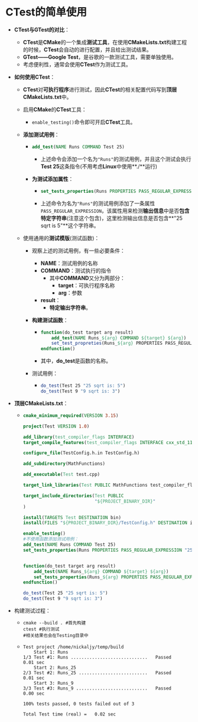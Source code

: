 # CTest的简单使用

- **CTest与GTest的对比**：

  - **CTest**是**CMake**的一个集成**测试工具**，在使用**CMakeLists.txt**构建工程的时候，**CTest**会自动的进行配置，并且给出测试结果。
  - **GTest——Google Test**，是谷歌的一款测试工具，需要单独使用。
  - 考虑便利性，通常会使用**CTest**作为测试工具。

- **如何使用CTest**：

  - **CTest**对**可执行程序**进行测试，因此**CTest**的相关配置代码写到**顶层CMakeLists.txt**中。

  - 启用**CMake**的**CTest**工具：

    - `enable_testing()`命令即可开启**CTest**工具。

  - **添加测试用例**：

    - ```cmake
      add_test(NAME Runs COMMAND Test 25)
      ```

      - 上述命令会添加一个名为`"Runs"`的测试用例，并且这个测试会执行**Test 25**这条指令(不用考虑**Linux**中使用**./**运行)

    - **为测试添加属性**：

      - ```cmake
        set_tests_properties(Runs PROPERTIES PASS_REGULAR_EXPRESSION "25 sqrt is: 5")
        ```

      - 上述命令为名为`"Runs"`的测试用例添加了一条属性`PASS_REGULAR_EXPRESSION`，该属性用来检测**输出信息**中是否**包含特定字符串**(注意这个包含)，这里检测输出信息是否包含**"25 sqrt is 5"**这个字符串。

  - 使用通用的**测试模版**(测试函数)：

    - 观察上述的测试用例，有一些必要条件：

      - **NAME**：测试用例的名称
      - **COMMAND**：测试执行的指令
        - 其中**COMMAND**又分为两部分：
          - **target**：可执行程序名称
          - **arg**：参数
      - **result**：
        - **特定输出字符串**。

    - **构建测试函数**：

      - ```cmake
        function(do_test target arg result)
        	add_test(NAME Runs_${arg} COMMAND ${target} ${arg})
        	set_test_propreties(Runs_${arg} PROPERTIES PASS_REGULAR_EXPRESSION ${result})
        endfunction()
        ```

      - 其中，**do_test**是函数的名称。

    - 测试用例：

      - ```cmake
        do_test(Test 25 "25 sqrt is: 5")
        do_test(Test 9 "9 sqrt is: 3")
        ```

- **顶层CMakeLists.txt**：

  - ```cmake
    cmake_minimum_required(VERSION 3.15)
    
    project(Test VERSION 1.0)
    
    add_library(test_compiler_flags INTERFACE)
    target_compile_features(test_compiler_flags INTERFACE cxx_std_11)
    
    configure_file(TestConfig.h.in TestConfig.h)
    
    add_subdirectory(MathFunctions)
    
    add_executable(Test test.cpp)
    
    target_link_libraries(Test PUBLIC MathFunctions test_compiler_flags)
    
    target_include_directories(Test PUBLIC 
                               "${PROJECT_BINARY_DIR}"
    )
    
    install(TARGETS Test DESTINATION bin)
    install(FILES "${PROJECT_BINARY_DIR}/TestConfig.h" DESTINATION include)
    
    enable_testing()
    #不使用函数添加测试用例：
    add_test(NAME Runs COMMAND Test 25)
    set_tests_properties(Runs PROPERTIES PASS_REGULAR_EXPRESSION "25 sqrt is: 5")
    
    
    function(do_test target arg result)
        add_test(NAME Runs_${arg} COMMAND ${target} ${arg})
        set_tests_properties(Runs_${arg} PROPERTIES PASS_REGULAR_EXPRESSION ${result})
    endfunction()
    
    do_test(Test 25 "25 sqrt is: 5")
    do_test(Test 9 "9 sqrt is: 3")
    ```

- 构建测试过程：

  - ```shell
    cmake --build . #首先构建
    ctest #执行测试
    #相关结果也会在Testing目录中
    ```

  - ```shell
    Test project /home/nickaljy/temp/build
        Start 1: Runs
    1/3 Test #1: Runs .............................   Passed    0.01 sec
        Start 2: Runs_25
    2/3 Test #2: Runs_25 ..........................   Passed    0.01 sec
        Start 3: Runs_9
    3/3 Test #3: Runs_9 ...........................   Passed    0.00 sec
    
    100% tests passed, 0 tests failed out of 3
    
    Total Test time (real) =   0.02 sec
    ```